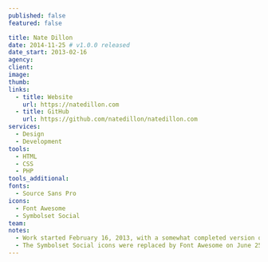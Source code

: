 ```yaml
---
published: false
featured: false

title: Nate Dillon
date: 2014-11-25 # v1.0.0 released
date_start: 2013-02-16
agency:
client:
image:
thumb:
links:
  - title: Website
    url: https://natedillon.com
  - title: GitHub
    url: https://github.com/natedillon/natedillon.com
services:
  - Design
  - Development
tools:
  - HTML
  - CSS
  - PHP
tools_additional:
fonts:
  - Source Sans Pro
icons:
  - Font Awesome
  - Symbolset Social
team:
notes:
  - Work started February 16, 2013, with a somewhat completed version of that design on February 24, 2013.
  - The Symbolset Social icons were replaced by Font Awesome on June 25, 2014 and the design was slightly adjusted.
---
```

